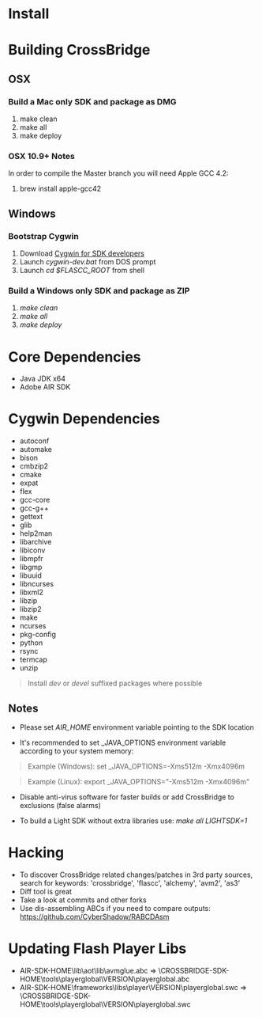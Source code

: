 Install
=======

# Building CrossBridge

## OSX

### Build a Mac only SDK and package as DMG

1. make clean
1. make all 
1. make deploy

### OSX 10.9+ Notes

In order to compile the Master branch you will need Apple GCC 4.2:

1. brew install apple-gcc42

## Windows

### Bootstrap Cygwin

1. Download [Cygwin for SDK developers](http://sourceforge.net/projects/crossbridge-community/files/cygwin-for-sdk-devs.zip/download)
1. Launch *cygwin-dev.bat* from DOS prompt
1. Launch *cd $FLASCC_ROOT* from shell

### Build a Windows only SDK and package as ZIP

1. *make clean*
1. *make all*
1. *make deploy*

# Core Dependencies

* Java JDK x64
* Adobe AIR SDK

# Cygwin Dependencies

* autoconf
* automake
* bison
* cmbzip2
* cmake
* expat
* flex
* gcc-core
* gcc-g++
* gettext
* glib
* help2man
* libarchive
* libiconv
* libmpfr
* libgmp
* libuuid
* libncurses
* libxml2
* libzip
* libzip2
* make
* ncurses
* pkg-config
* python
* rsync
* termcap
* unzip

> Install *dev* or *devel* suffixed packages where possible

## Notes

* Please set *AIR_HOME* environment variable pointing to the SDK location

* It's recommended to set \_JAVA\_OPTIONS environment variable according to your system memory:
  
> Example (Windows): set \_JAVA\_OPTIONS=-Xms512m -Xmx4096m
  
> Example (Linux): export \_JAVA\_OPTIONS="-Xms512m -Xmx4096m"

* Disable anti-virus software for faster builds or add CrossBridge to exclusions (false alarms)

* To build a Light SDK without extra libraries use: *make all LIGHTSDK=1*

# Hacking

* To discover CrossBridge related changes/patches in 3rd party sources, search for keywords: 'crossbridge', 'flascc', 'alchemy', 'avm2', 'as3'
* Diff tool is great
* Take a look at commits and other forks
* Use dis-assembling ABCs if you need to compare outputs: https://github.com/CyberShadow/RABCDAsm

# Updating Flash Player Libs

* AIR-SDK-HOME\lib\aot\lib\avmglue.abc => \CROSSBRIDGE-SDK-HOME\tools\playerglobal\VERSION\playerglobal.abc
* AIR-SDK-HOME\frameworks\libs\player\VERSION\playerglobal.swc => \CROSSBRIDGE-SDK-HOME\tools\playerglobal\VERSION\playerglobal.swc
